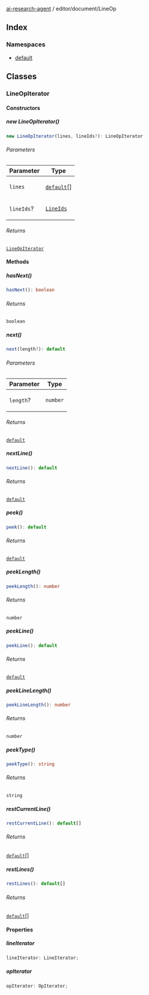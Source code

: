 [ai-research-agent](../../../index.md) / editor/document/LineOp

## Index

### Namespaces

- [default](namespaces/default.md)

## Classes

### LineOpIterator

#### Constructors

##### new LineOpIterator()

```ts
new LineOpIterator(lines, lineIds?): LineOpIterator
```

###### Parameters

<table>
<thead>
<tr>
<th>Parameter</th>
<th>Type</th>
</tr>
</thead>
<tbody>
<tr>
<td>

`lines`

</td>
<td>

[`default`](../Line/index.md#default)[]

</td>
</tr>
<tr>
<td>

`lineIds`?

</td>
<td>

[`LineIds`](../Line/index.md#lineids-1)

</td>
</tr>
</tbody>
</table>

###### Returns

[`LineOpIterator`](index.md#lineopiterator)

#### Methods

##### hasNext()

```ts
hasNext(): boolean
```

###### Returns

`boolean`

##### next()

```ts
next(length?): default
```

###### Parameters

<table>
<thead>
<tr>
<th>Parameter</th>
<th>Type</th>
</tr>
</thead>
<tbody>
<tr>
<td>

`length`?

</td>
<td>

`number`

</td>
</tr>
</tbody>
</table>

###### Returns

[`default`](../../delta/Op/index.md#default)

##### nextLine()

```ts
nextLine(): default
```

###### Returns

[`default`](../Line/index.md#default)

##### peek()

```ts
peek(): default
```

###### Returns

[`default`](../../delta/Op/index.md#default)

##### peekLength()

```ts
peekLength(): number
```

###### Returns

`number`

##### peekLine()

```ts
peekLine(): default
```

###### Returns

[`default`](../Line/index.md#default)

##### peekLineLength()

```ts
peekLineLength(): number
```

###### Returns

`number`

##### peekType()

```ts
peekType(): string
```

###### Returns

`string`

##### restCurrentLine()

```ts
restCurrentLine(): default[]
```

###### Returns

[`default`](../../delta/Op/index.md#default)[]

##### restLines()

```ts
restLines(): default[]
```

###### Returns

[`default`](../Line/index.md#default)[]

#### Properties

##### lineIterator

```ts
lineIterator: LineIterator;
```

##### opIterator

```ts
opIterator: OpIterator;
```
